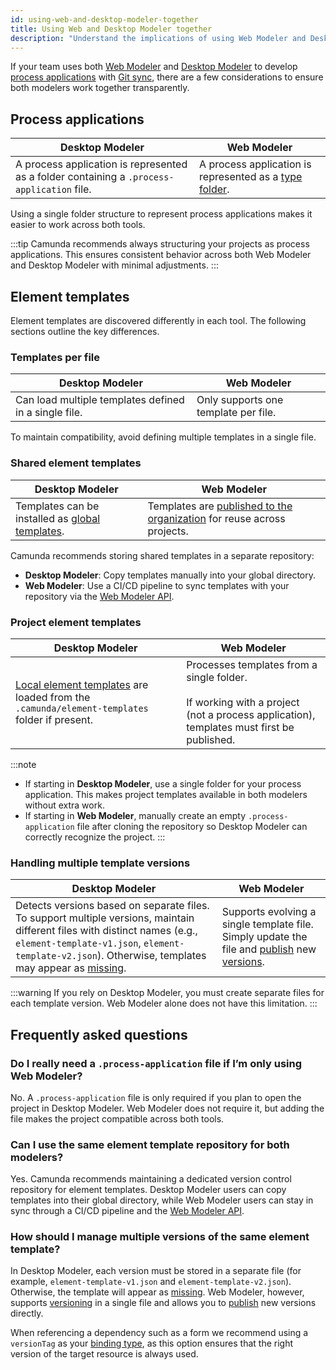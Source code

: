 ```yaml
---
id: using-web-and-desktop-modeler-together
title: Using Web and Desktop Modeler together
description: "Understand the implications of using Web Modeler and Desktop Modeler for modeling process diagrams."
---
```


If your team uses both [Web Modeler](/components/modeler/web-modeler/launch-web-modeler.md) and [Desktop Modeler](/components/modeler/desktop-modeler/index.md) to develop [process applications](/components/concepts/process-applications.md) with [Git sync](/components/modeler/web-modeler/git-sync.md), there are a few considerations to ensure both modelers work together transparently.

## Process applications

| Desktop Modeler                                                                            | Web Modeler                                                                                                       |
| ------------------------------------------------------------------------------------------ | ----------------------------------------------------------------------------------------------------------------- |
| A process application is represented as a folder containing a `.process-application` file. | A process application is represented as a [type folder](/components/modeler/web-modeler/process-applications.md). |

Using a single folder structure to represent process applications makes it easier to work across both tools.

:::tip
Camunda recommends always structuring your projects as process applications. This ensures consistent behavior across both Web Modeler and Desktop Modeler with minimal adjustments.
:::

## Element templates

Element templates are discovered differently in each tool. The following sections outline the key differences.

### Templates per file

| Desktop Modeler                                       | Web Modeler                          |
| ----------------------------------------------------- | ------------------------------------ |
| Can load multiple templates defined in a single file. | Only supports one template per file. |

To maintain compatibility, avoid defining multiple templates in a single file.

### Shared element templates

| Desktop Modeler                                                                                                                                    | Web Modeler                                                                                                                                                         |
| -------------------------------------------------------------------------------------------------------------------------------------------------- | ------------------------------------------------------------------------------------------------------------------------------------------------------------------- |
| Templates can be installed as [global templates](/components/modeler/desktop-modeler/element-templates/configuring-templates.md#global-templates). | Templates are [published to the organization](/components/connectors/manage-connector-templates.md#manage-published-connector-templates) for reuse across projects. |

Camunda recommends storing shared templates in a separate repository:

- **Desktop Modeler**: Copy templates manually into your global directory.
- **Web Modeler**: Use a CI/CD pipeline to sync templates with your repository via the [Web Modeler API](/apis-tools/web-modeler-api/index.md).

### Project element templates

| Desktop Modeler                                                                                                                                                                                | Web Modeler                                                                                                                                  |
| ---------------------------------------------------------------------------------------------------------------------------------------------------------------------------------------------- | -------------------------------------------------------------------------------------------------------------------------------------------- |
| [Local element templates](/components/modeler/desktop-modeler/element-templates/configuring-templates.md#global-templates) are loaded from the `.camunda/element-templates` folder if present. | Processes templates from a single folder. <br></br>If working with a project (not a process application), templates must first be published. |

:::note

- If starting in **Desktop Modeler**, use a single folder for your process application. This makes project templates available in both modelers without extra work.
- If starting in **Web Modeler**, manually create an empty `.process-application` file after cloning the repository so Desktop Modeler can correctly recognize the project.
  :::

### Handling multiple template versions

| Desktop Modeler                                                                                                                                                                                                                                                                                                                | Web Modeler                                                                                                                                                                                                                                                                                |
| ------------------------------------------------------------------------------------------------------------------------------------------------------------------------------------------------------------------------------------------------------------------------------------------------------------------------------ | ------------------------------------------------------------------------------------------------------------------------------------------------------------------------------------------------------------------------------------------------------------------------------------------ |
| Detects versions based on separate files. To support multiple versions, maintain different files with distinct names (e.g., `element-template-v1.json`, `element-template-v2.json`). Otherwise, templates may appear as [missing](/components/modeler/desktop-modeler/element-templates/using-templates.md#missing-templates). | Supports evolving a single template file. Simply update the file and [publish](/components/connectors/manage-connector-templates.md#manage-published-connector-templates) new [versions](/components/modeler/desktop-modeler/element-templates/defining-templates.md#template-versioning). |

:::warning
If you rely on Desktop Modeler, you must create separate files for each template version. Web Modeler alone does not have this limitation.
:::

## Frequently asked questions

### Do I really need a `.process-application` file if I’m only using Web Modeler?

No. A `.process-application` file is only required if you plan to open the project in Desktop Modeler. Web Modeler does not require it, but adding the file makes the project compatible across both tools.

### Can I use the same element template repository for both modelers?

Yes. Camunda recommends maintaining a dedicated version control repository for element templates. Desktop Modeler users can copy templates into their global directory, while Web Modeler users can stay in sync through a CI/CD pipeline and the [Web Modeler API](/apis-tools/web-modeler-api/index.md).

### How should I manage multiple versions of the same element template?

In Desktop Modeler, each version must be stored in a separate file (for example, `element-template-v1.json` and `element-template-v2.json`). Otherwise, the template will appear as [missing](/components/modeler/desktop-modeler/element-templates/using-templates.md#missing-templates). Web Modeler, however, supports [versioning](/components/modeler/desktop-modeler/element-templates/defining-templates.md#template-versioning) in a single file and allows you to [publish](/components/connectors/manage-connector-templates.md#manage-published-connector-templates) new versions directly.

When referencing a dependency such as a form we recommend using a `versionTag` as your [binding type](/components/best-practices/modeling/choosing-the-resource-binding-type.md#supported-binding-types), as this option ensures that the right version of the target resource is always used.
